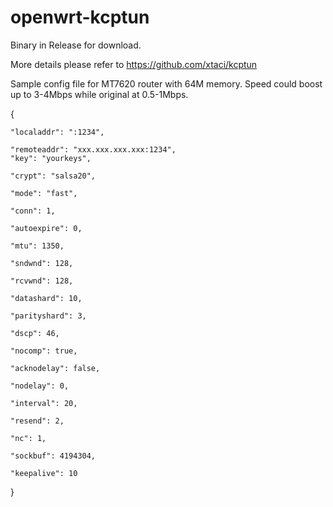 # openwrt-kcptun

Binary in Release for download.

More details please refer to https://github.com/xtaci/kcptun

Sample config file for MT7620 router with 64M memory. Speed could boost up to 3-4Mbps while original at 0.5-1Mbps.


{

    "localaddr": ":1234",

    "remoteaddr": "xxx.xxx.xxx.xxx:1234",
    "key": "yourkeys",

    "crypt": "salsa20",

    "mode": "fast",

    "conn": 1,

    "autoexpire": 0,

    "mtu": 1350,

    "sndwnd": 128,

    "rcvwnd": 128,

    "datashard": 10,

    "parityshard": 3,

    "dscp": 46,

    "nocomp": true,

    "acknodelay": false,

    "nodelay": 0,

    "interval": 20,

    "resend": 2,

    "nc": 1,

    "sockbuf": 4194304,

    "keepalive": 10

}

